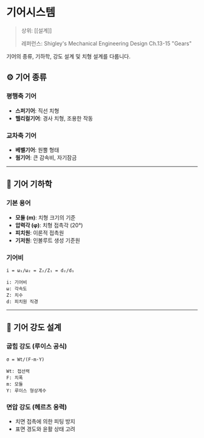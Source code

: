 # 기어시스템

> 상위: [[설계]]
> 
> 레퍼런스: Shigley's Mechanical Engineering Design Ch.13-15 "Gears"

기어의 종류, 기하학, 강도 설계 및 치형 설계를 다룹니다.

## ⚙️ 기어 종류

### 평행축 기어
- **스퍼기어**: 직선 치형
- **헬리컬기어**: 경사 치형, 조용한 작동

### 교차축 기어
- **베벨기어**: 원뿔 형태
- **웜기어**: 큰 감속비, 자기잠금

---

## 📐 기어 기하학

### 기본 용어
- **모듈 (m)**: 치형 크기의 기준
- **압력각 (φ)**: 치형 접촉각 (20°)
- **피치원**: 이론적 접촉원
- **기저원**: 인볼루트 생성 기준원

### 기어비
```
i = ω₁/ω₂ = Z₂/Z₁ = d₂/d₁

i: 기어비
ω: 각속도  
Z: 치수
d: 피치원 직경
```

---

## 💪 기어 강도 설계

### 굽힘 강도 (루이스 공식)
```
σ = Wt/(F·m·Y)

Wt: 접선력
F: 치폭
m: 모듈
Y: 루이스 형상계수
```

### 면압 강도 (헤르츠 응력)
- 치면 접촉에 의한 피팅 방지
- 표면 경도와 윤활 상태 고려